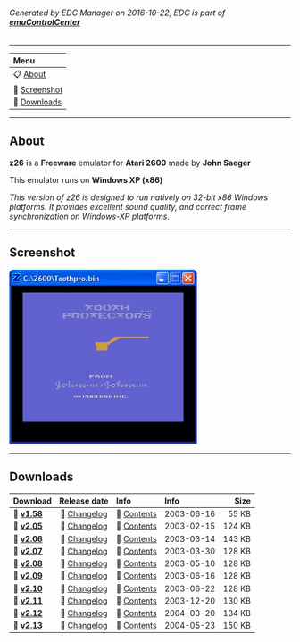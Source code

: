 ###### Generated by EDC Manager on 2016-10-22, EDC is part of [**emuControlCenter**](https://github.com/PhoenixInteractiveNL/emuControlCenter/wiki)
***
| **Menu** |
|:---------|
| :clipboard: [About](#about) |
| :sunrise: [Screenshot](#screenshot) |
| :floppy_disk: [Downloads](#downloads) |
***
## About
**z26** is a **Freeware** emulator for **Atari 2600** made by **John Saeger**

This emulator runs on **Windows XP (x86)**

_This version of z26 is designed to run natively on 32-bit x86 Windows platforms. It provides excellent sound quality, and correct frame synchronization on Windows-XP platforms._
***
## Screenshot
![](https://raw.githubusercontent.com/PhoenixInteractiveNL/edc-masterhook/master/downloadhooks/z26/z26_screen.jpg)
***
## Downloads
| Download | Release date  | Info       | Info       | Size       |
|:---------|:-------------:|:-----------|:-----------|-----------:|
| :floppy_disk: [**v1.58**](https://github.com/PhoenixInteractiveNL/edc-repo0001/raw/master/z26/1.58.7z) | :page_facing_up: [Changelog](https://github.com/PhoenixInteractiveNL/edc-repo0001/raw/master/z26/1.58_changelog.txt) | :mag_right: [Contents](https://github.com/PhoenixInteractiveNL/edc-repo0001/raw/master/z26/1.58_contents.txt) | 2003-06-16 | 55 KB |
| :floppy_disk: [**v2.05**](https://github.com/PhoenixInteractiveNL/edc-repo0001/raw/master/z26/2.05.7z) | :page_facing_up: [Changelog](https://github.com/PhoenixInteractiveNL/edc-repo0001/raw/master/z26/2.05_changelog.txt) | :mag_right: [Contents](https://github.com/PhoenixInteractiveNL/edc-repo0001/raw/master/z26/2.05_contents.txt) | 2003-02-15 | 124 KB |
| :floppy_disk: [**v2.06**](https://github.com/PhoenixInteractiveNL/edc-repo0001/raw/master/z26/2.06.7z) | :page_facing_up: [Changelog](https://github.com/PhoenixInteractiveNL/edc-repo0001/raw/master/z26/2.06_changelog.txt) | :mag_right: [Contents](https://github.com/PhoenixInteractiveNL/edc-repo0001/raw/master/z26/2.06_contents.txt) | 2003-03-14 | 143 KB |
| :floppy_disk: [**v2.07**](https://github.com/PhoenixInteractiveNL/edc-repo0001/raw/master/z26/2.07.7z) | :page_facing_up: [Changelog](https://github.com/PhoenixInteractiveNL/edc-repo0001/raw/master/z26/2.07_changelog.txt) | :mag_right: [Contents](https://github.com/PhoenixInteractiveNL/edc-repo0001/raw/master/z26/2.07_contents.txt) | 2003-03-30 | 128 KB |
| :floppy_disk: [**v2.08**](https://github.com/PhoenixInteractiveNL/edc-repo0001/raw/master/z26/2.08.7z) | :page_facing_up: [Changelog](https://github.com/PhoenixInteractiveNL/edc-repo0001/raw/master/z26/2.08_changelog.txt) | :mag_right: [Contents](https://github.com/PhoenixInteractiveNL/edc-repo0001/raw/master/z26/2.08_contents.txt) | 2003-05-10 | 128 KB |
| :floppy_disk: [**v2.09**](https://github.com/PhoenixInteractiveNL/edc-repo0001/raw/master/z26/2.09.7z) | :page_facing_up: [Changelog](https://github.com/PhoenixInteractiveNL/edc-repo0001/raw/master/z26/2.09_changelog.txt) | :mag_right: [Contents](https://github.com/PhoenixInteractiveNL/edc-repo0001/raw/master/z26/2.09_contents.txt) | 2003-06-16 | 128 KB |
| :floppy_disk: [**v2.10**](https://github.com/PhoenixInteractiveNL/edc-repo0001/raw/master/z26/2.10.7z) | :page_facing_up: [Changelog](https://github.com/PhoenixInteractiveNL/edc-repo0001/raw/master/z26/2.10_changelog.txt) | :mag_right: [Contents](https://github.com/PhoenixInteractiveNL/edc-repo0001/raw/master/z26/2.10_contents.txt) | 2003-06-22 | 128 KB |
| :floppy_disk: [**v2.11**](https://github.com/PhoenixInteractiveNL/edc-repo0001/raw/master/z26/2.11.7z) | :page_facing_up: [Changelog](https://github.com/PhoenixInteractiveNL/edc-repo0001/raw/master/z26/2.11_changelog.txt) | :mag_right: [Contents](https://github.com/PhoenixInteractiveNL/edc-repo0001/raw/master/z26/2.11_contents.txt) | 2003-12-20 | 130 KB |
| :floppy_disk: [**v2.12**](https://github.com/PhoenixInteractiveNL/edc-repo0001/raw/master/z26/2.12.7z) | :page_facing_up: [Changelog](https://github.com/PhoenixInteractiveNL/edc-repo0001/raw/master/z26/2.12_changelog.txt) | :mag_right: [Contents](https://github.com/PhoenixInteractiveNL/edc-repo0001/raw/master/z26/2.12_contents.txt) | 2004-03-20 | 134 KB |
| :floppy_disk: [**v2.13**](https://github.com/PhoenixInteractiveNL/edc-repo0001/raw/master/z26/2.13.7z) | :page_facing_up: [Changelog](https://github.com/PhoenixInteractiveNL/edc-repo0001/raw/master/z26/2.13_changelog.txt) | :mag_right: [Contents](https://github.com/PhoenixInteractiveNL/edc-repo0001/raw/master/z26/2.13_contents.txt) | 2004-05-23 | 150 KB |
